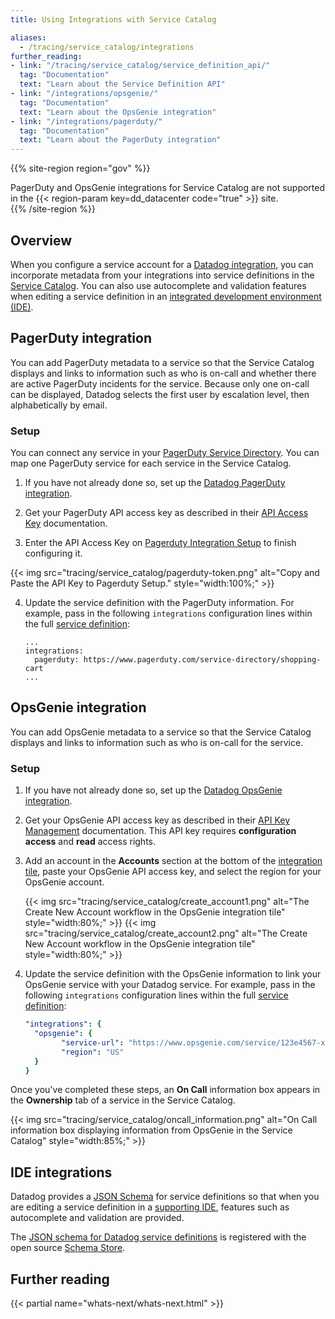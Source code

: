 ```yaml
---
title: Using Integrations with Service Catalog

aliases:
  - /tracing/service_catalog/integrations
further_reading:
- link: "/tracing/service_catalog/service_definition_api/"
  tag: "Documentation"
  text: "Learn about the Service Definition API"
- link: "/integrations/opsgenie/"
  tag: "Documentation"
  text: "Learn about the OpsGenie integration"
- link: "/integrations/pagerduty/"
  tag: "Documentation"
  text: "Learn about the PagerDuty integration"
---
```

{{% site-region region="gov" %}}
<div class="alert alert-warning">
PagerDuty and OpsGenie integrations for Service Catalog are not supported in the {{< region-param key=dd_datacenter code="true" >}} site.
</div>
{{% /site-region %}}

## Overview

When you configure a service account for a [Datadog integration][10], you can incorporate metadata from your integrations into service definitions in the [Service Catalog][9]. You can also use autocomplete and validation features when editing a service definition in an [integrated development environment (IDE)](#ide-integrations).

## PagerDuty integration

You can add PagerDuty metadata to a service so that the Service Catalog displays and links to information such as who is on-call and whether there are active PagerDuty incidents for the service. Because only one on-call can be displayed, Datadog selects the first user by escalation level, then alphabetically by email.

### Setup

You can connect any service in your [PagerDuty Service Directory][1]. You can map one PagerDuty service for each service in the Service Catalog.

1. If you have not already done so, set up the [Datadog PagerDuty integration][2].

2. Get your PagerDuty API access key as described in their [API Access Key][3] documentation.

3. Enter the API Access Key on [Pagerduty Integration Setup][4] to finish configuring it.

  {{< img src="tracing/service_catalog/pagerduty-token.png" alt="Copy and Paste the API Key to Pagerduty Setup." style="width:100%;" >}}

4. Update the service definition with the PagerDuty information. For example, pass in the following `integrations` configuration lines within the full [service definition][5]:

   ```
   ...
   integrations:
     pagerduty: https://www.pagerduty.com/service-directory/shopping-cart
   ...
   ```

## OpsGenie integration

You can add OpsGenie metadata to a service so that the Service Catalog displays and links to information such as who is on-call for the service.

### Setup

1. If you have not already done so, set up the [Datadog OpsGenie integration][12].
2. Get your OpsGenie API access key as described in their [API Key Management][13] documentation. This API key requires **configuration access** and **read** access rights.
3. Add an account in the **Accounts** section at the bottom of the [integration tile][14], paste your OpsGenie API access key, and select the region for your OpsGenie account.

   {{< img src="tracing/service_catalog/create_account1.png" alt="The Create New Account workflow in the OpsGenie integration tile" style="width:80%;" >}}
   {{< img src="tracing/service_catalog/create_account2.png" alt="The Create New Account workflow in the OpsGenie integration tile" style="width:80%;" >}}

4. Update the service definition with the OpsGenie information to link your OpsGenie service with your Datadog service. For example, pass in the following `integrations` configuration lines within the full [service definition][5]:

   ```yaml
   "integrations": {
     "opsgenie": {
           "service-url": "https://www.opsgenie.com/service/123e4567-x12y-1234-a456-123456789000",
           "region": "US"
     }
   }
   ```

Once you've completed these steps, an **On Call** information box appears in the **Ownership** tab of a service in the Service Catalog.

{{< img src="tracing/service_catalog/oncall_information.png" alt="On Call information box displaying information from OpsGenie in the Service Catalog" style="width:85%;" >}}
## IDE integrations

Datadog provides a [JSON Schema][6] for service definitions so that when you are editing a service definition in a [supporting IDE][7], features such as autocomplete and validation are provided.

The [JSON schema for Datadog service definitions][8] is registered with the open source [Schema Store][7].

## Further reading

{{< partial name="whats-next/whats-next.html" >}}

[1]: https://support.pagerduty.com/docs/service-directory
[2]: /integrations/pagerduty/
[3]: https://support.pagerduty.com/docs/api-access-keys
[4]: https://app.datadoghq.com/integrations/pagerduty
[5]: /tracing/service_catalog/service_definition_api/
[6]: http://json-schema.org/
[7]: https://www.schemastore.org/json/
[8]: https://raw.githubusercontent.com/DataDog/schema/main/service-catalog/version.schema.json
[9]: /tracing/service_catalog/
[10]: /integrations/
[11]: https://app.datadoghq.com/services
[12]: /integrations/opsgenie
[13]: https://support.atlassian.com/opsgenie/docs/api-key-management/
[14]: https://app.datadoghq.com/integrations/opsgenie
